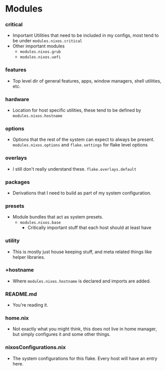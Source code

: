 # Modules

### critical
* Important Utilities that need to be included in my configs, most tend to be under `modules.nixos.critical`
* Other important modules
  * `modules.nixos.grub`
  * `modules.nixos.uefi`
### features
* Top level dir of general features, apps, window managers, shell utilities, etc.
### hardware
* Location for host specific utilities, these tend to be defined by `modules.nixos.hostname`
### options
* Options that the rest of the system can expect to always be present. `modules.nixos.options` and `flake.settings` for flake level options
### overlays
* I still don't really understand these. `flake.overlays.default`
### packages
* Derivations that I need to build as part of my system configuration.
### presets
* Module bundles that act as system presets.
  * `modules.nixos.base`
    * Critically important stuff that each host should at least have
### utility
* This is mostly just house keeping stuff, and meta related things like helper libraries.
### +hostname
* Where `modules.nixos.hostname` is declared and imports are added. 
### README.md
* You're reading it. 
### home.nix
* Not exactly what you might think, this does not live in home manager, but simply configures it and some other things. 
### nixosConfigurations.nix
* The system configurations for this flake. Every host will have an entry here. 
